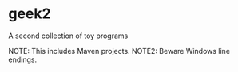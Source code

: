 geek2
=====

A second collection of toy programs

NOTE: This includes Maven projects.
NOTE2: Beware Windows line endings.
